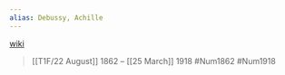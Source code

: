 ```yaml
---
alias: Debussy, Achille
---
```


[wiki](https://en.wikipedia.org/wiki/Claude_Debussy "Claude Debussy")
>[[T1F/22 August]] 1862 – [[25 March]] 1918 #Num1862 #Num1918

